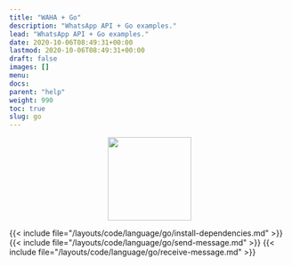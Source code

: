 ```yaml
---
title: "WAHA + Go"
description: "WhatsApp API + Go examples."
lead: "WhatsApp API + Go examples."
date: 2020-10-06T08:49:31+00:00
lastmod: 2020-10-06T08:49:31+00:00
draft: false
images: []
menu:
docs:
parent: "help"
weight: 990
toc: true
slug: go
---
```


<p align="center">
  <img src="/images/go.svg" style="width: 150px">
</p>

{{< include file="/layouts/code/language/go/install-dependencies.md" >}}
{{< include file="/layouts/code/language/go/send-message.md" >}}
{{< include file="/layouts/code/language/go/receive-message.md" >}}

